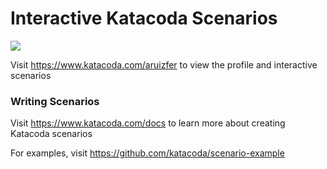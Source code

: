 # Interactive Katacoda Scenarios

[![](http://shields.katacoda.com/katacoda/aruizfer/count.svg)](https://www.katacoda.com/aruizfer "Get your profile on Katacoda.com")

Visit https://www.katacoda.com/aruizfer to view the profile and interactive scenarios

### Writing Scenarios
Visit https://www.katacoda.com/docs to learn more about creating Katacoda scenarios

For examples, visit https://github.com/katacoda/scenario-example

